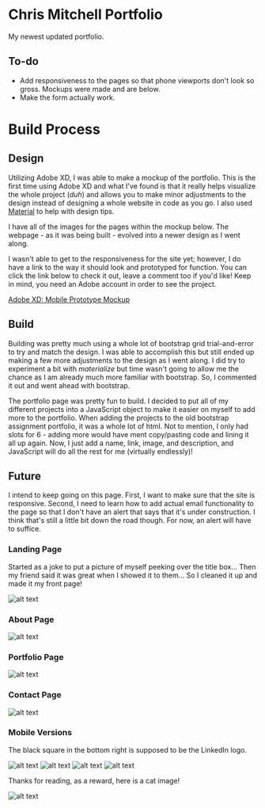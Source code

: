 # Chris Mitchell Portfolio

My newest updated portfolio.

## To-do
*   Add responsiveness to the pages so that phone viewports don't look so gross. Mockups were made and are below.
*   Make the form actually work.

# Build Process
## **Design**

Utilizing Adobe XD, I was able to make a mockup of the portfolio. This is the first time using Adobe XD and what I've found is that it really helps visualize the whole project (*duh*) and allows you to make minor adjustments to the design instead of designing a whole website in code as you go. I also used [Material](https://material.io/) to help with design tips.

I have all of the images for the pages within the mockup below. The webpage - as it was being built - evolved into a newer design as I went along.

I wasn't able to get to the responsiveness for the site yet; however, I do have a link to the way it should look and prototyped for function. You can click the link below to check it out, leave a comment too if you'd like! Keep in mind, you need an Adobe account in order to see the project.

[Adobe XD: Mobile Prototype Mockup](https://xd.adobe.com/view/9a13cc3a-2bc9-4111-5150-65a56520089f-ec22/)

## **Build**

Building was pretty much using a whole lot of bootstrap grid trial-and-error to try and match the design. I was able to accomplish this but still ended up making a few more adjustments to the design as I went along. I did try to experiment a bit with *materialize* but time wasn't going to allow me the chance as I am already much more familiar with bootstrap. So, I commented it out and went ahead with bootstrap.

The portfolio page was pretty fun to build. I decided to put all of my different projects into a JavaScript object to make it easier on myself to add more to the portfolio. When adding the projects to the old bootstrap assignment portfolio, it was a whole lot of html. Not to mention, I only had slots for 6 - adding more would have ment copy/pasting code and lining it all up again. Now, I just add a name, link, image, and description, and JavaScript will do all the rest for me (virtually endlessly)!

## **Future**

I intend to keep going on this page. First, I want to make sure that the site is responsive. Second, I need to learn how to add actual email functionality to the page so that I don't have an alert that says that it's under construction. I think that's still a little bit down the road though. For now, an alert will have to suffice.

### Landing Page

Started as a joke to put a picture of myself peeking over the title box... Then my friend said it was great when I showed it to them... So I cleaned it up and made it my front page!

![alt text](./assets/images/AXD-mockUp/webLand.png "Landing Page Mockup")

### About Page

![alt text](./assets/images/AXD-mockUp/webAbout.png "About Page Mockup")

### Portfolio Page

![alt text](./assets/images/AXD-mockUp/webPort.png "Portfolio Page Mockup")

### Contact Page

![alt text](./assets/images/AXD-mockUp/webContact.png "Contact Page Mockup")

### Mobile Versions

The black square in the bottom right is supposed to be the LinkedIn logo.

![alt text](./assets/images/AXD-mockUp/phoneLand.png "Mobile Landing Page Mockup")     ![alt text](./assets/images/AXD-mockUp/phoneAbout.png "Mobile About Page Mockup")     ![alt text](./assets/images/AXD-mockUp/phonePort.png "Mobile Portfolio Page Mockup")     ![alt text](./assets/images/AXD-mockUp/phoneContact.png "Mobile Contact Page Mockup")



Thanks for reading, as a reward, here is a cat image!

![alt text](./assets/images/AXD-mockUp/sillykitty.jpg "Cute Cat")